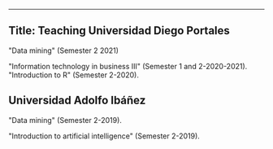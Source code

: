 ---
Title: Teaching
Universidad Diego Portales
--

"Data mining" (Semester 2 2021)

"Information technology in business III" (Semester 1 and 2-2020-2021). "Introduction to R" (Semester 2-2020).

Universidad Adolfo Ibáñez
--

"Data mining" (Semester 2-2019).

"Introduction to artificial intelligence" (Semester 2-2019).

